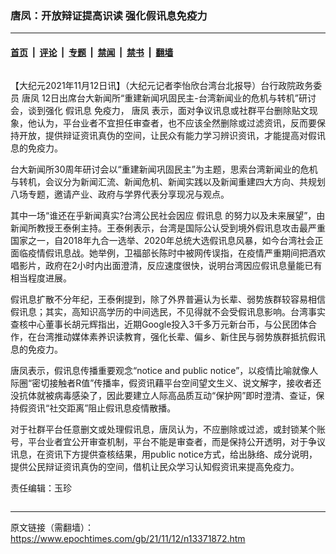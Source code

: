 ### 唐凤：开放辩证提高识读 强化假讯息免疫力

---

#### [首页](../../../..?n13371872) &nbsp;|&nbsp; [评论](../../../../../epoch-comment?n13371872) &nbsp;|&nbsp; [专题](../../../../../epoch-special?n13371872) &nbsp;|&nbsp; [禁闻](../../../../../epoch-news?n13371872) &nbsp;|&nbsp; [禁书](../../../../../books?n13371872) &nbsp;|&nbsp; [翻墙](https://github.com/gfw-breaker/nogfw/blob/master/README.md?n13371872)


<div class="column" id="artbody" itemprop="articleBody">
 <!-- article content begin -->
 <p>
  【大纪元2021年11月12日讯】（大纪元记者李怡欣台湾台北报导）台行政院政务委员
  <ok href="https://www.epochtimes.com/gb/tag/%E5%94%90%E5%87%A4.html">
   唐凤
  </ok>
  12日出席台大新闻所“重建新闻巩固民主-台湾新闻业的危机与转机”研讨会，谈到强化
  <ok href="https://www.epochtimes.com/gb/tag/%E5%81%87%E8%AE%AF%E6%81%AF.html">
   假讯息
  </ok>
  免疫力，
  <ok href="https://www.epochtimes.com/gb/tag/%E5%94%90%E5%87%A4.html">
   唐凤
  </ok>
  表示，面对争议讯息或社群平台删除贴文现象，他认为，平台业者不宜担任审查者，也不应该全然删除或过滤资讯，反而要保持开放，提供辩证资讯真伪的空间，让民众有能力学习辨识资讯，才能提高对假讯息的免疫力。
 </p>
 <p>
  台大新闻所30周年研讨会以“重建新闻巩固民主”为主题，思索台湾新闻业的危机与转机，会议分为新闻汇流、新闻危机、新闻实践以及新闻重建四大方向、共规划八场专题，邀请产业、政府与学界代表分享现况与观点。
 </p>
 <p>
  其中一场“谁还在乎新闻真实?台湾公民社会因应
  <ok href="https://www.epochtimes.com/gb/tag/%E5%81%87%E8%AE%AF%E6%81%AF.html">
   假讯息
  </ok>
  的努力以及未来展望”，由新闻所教授王泰俐主持。王泰俐表示，台湾是国际公认受到境外假讯息攻击最严重国家之一，自2018年九合一选举、2020年总统大选假讯息风暴，如今台湾社会正面临疫情假讯息战。她举例，卫福部长陈时中被网传误指，在疫情严重期间把酒欢唱影片，政府在2小时内出面澄清，反应速度很快，说明台湾因应假讯息量能已有相当程度进展。
 </p>
 <p>
  假讯息扩散不分年纪，王泰俐提到，除了外界普遍认为长辈、弱势族群较容易相信假讯息；其实，高知识高学历的中间选民，不见得就不会受假讯息影响。台湾事实查核中心董事长胡元辉指出，近期Google投入3千多万元新台币，与公民团体合作，在台湾推动媒体素养识读教育，强化长辈、偏乡、新住民与弱势族群抵抗假讯息的免疫力。
 </p>
 <p>
  唐凤表示，假讯息传播重要观念“notice and public notice”，以疫情比喻就像人际圈“密切接触者R值”传播率，假资讯藉平台空间望文生义、说文解字，接收者还没抗体就被病毒感染了，因此要建立人际高品质互动“保护网”即时澄清、查证，保持假资讯“社交距离”阻止假讯息疫情散播。
 </p>
 <p>
  对于社群平台任意删文或处理假讯息，唐凤认为，不应删除或过滤，或封锁某个账号，平台业者宜公开审查机制，平台不能是审查者，而是保持公开透明，对于争议讯息，在资讯下方提供查核结果，用public notice方式，给出脉络、成分说明，提供公民辩证资讯真伪的空间，借机让民众学习认知假资讯来提高免疫力。
 </p>
 <p>
  责任编辑：玉珍
 </p>
 <!-- article content end -->
</div>


---

原文链接（需翻墙）：https://www.epochtimes.com/gb/21/11/12/n13371872.htm